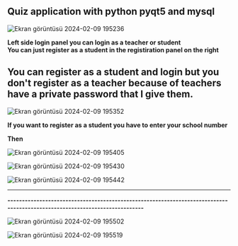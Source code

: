 **Quiz application with python pyqt5 and mysql**
-------------------------------------------------------------------------------------------------

![Ekran görüntüsü 2024-02-09 195236](https://github.com/soykuvvetberat34/QuizApp_with_python_pyqt5_mysql/assets/69586522/aa8494cd-f2ed-47bc-962b-2c610ef3044f)


**Left side login panel you can login as a teacher or student**   
**You can just register as a student in the registiration panel on the right**

**You can register as a student and login but you don't register as a teacher because of teachers have a private password that I give them.**
-------------------------------------------------------------------------------------------------



![Ekran görüntüsü 2024-02-09 195352](https://github.com/soykuvvetberat34/QuizApp_with_python_pyqt5_mysql/assets/69586522/b6d58348-0026-4e0d-991c-9db2660b156c)


**If you want to register as a student you have to enter your school number**

**Then**


![Ekran görüntüsü 2024-02-09 195405](https://github.com/soykuvvetberat34/QuizApp_with_python_pyqt5_mysql/assets/69586522/ab563678-e176-4873-8db5-d7265b2ca294)                                           


![Ekran görüntüsü 2024-02-09 195430](https://github.com/soykuvvetberat34/QuizApp_with_python_pyqt5_mysql/assets/69586522/8b25bcdb-8e9b-4a84-bf43-399735cef4cc)

![Ekran görüntüsü 2024-02-09 195442](https://github.com/soykuvvetberat34/QuizApp_with_python_pyqt5_mysql/assets/69586522/dddd6d5c-a1d4-41e9-93e9-1665123bd541)


-------------------------------------------------------------------------------------------------

**---------------------------------------------------------------------------------------------------------------------------**



![Ekran görüntüsü 2024-02-09 195502](https://github.com/soykuvvetberat34/QuizApp_with_python_pyqt5_mysql/assets/69586522/94c47d62-9b85-4337-808e-5123803f51bc)


![Ekran görüntüsü 2024-02-09 195519](https://github.com/soykuvvetberat34/QuizApp_with_python_pyqt5_mysql/assets/69586522/abf173f3-bc64-4acd-b316-628e59688620)











